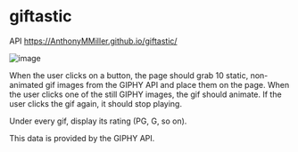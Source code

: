 # giftastic
API 
https://AnthonyMMiller.github.io/giftastic/

![image](https://user-images.githubusercontent.com/39473837/63182016-5599f280-c006-11e9-836b-861d392004d6.png) 

When the user clicks on a button, the page should grab 10 static, non-animated gif images from the GIPHY API and place them on the page.
When the user clicks one of the still GIPHY images, the gif should animate. If the user clicks the gif again, it should stop playing.

Under every gif, display its rating (PG, G, so on).

This data is provided by the GIPHY API.



